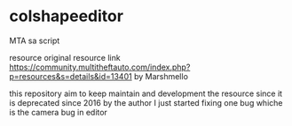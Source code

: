 # colshapeeditor
 MTA sa script
 
resource original resource link https://community.multitheftauto.com/index.php?p=resources&s=details&id=13401
by 	Marshmello

this repository aim to keep maintain and development the resource since it is deprecated since 2016 by the author 
I just started fixing one bug whiche is the camera bug in editor 
